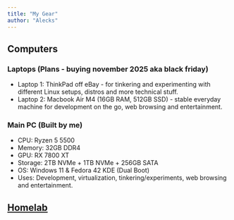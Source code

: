 ```yaml
---
title: "My Gear"
author: "Alecks"
---
```


## Computers
### Laptops (Plans - buying november 2025 aka black friday)
- Laptop 1: ThinkPad off eBay - for tinkering and experimenting with different Linux setups, distros and more technical stuff.
- Laptop 2: Macbook Air M4 (16GB RAM, 512GB SSD) - stable everyday machine for development on the go, web browsing and entertainment.
### Main PC (Built by me)
- CPU: Ryzen 5 5500
- Memory: 32GB DDR4
- GPU: RX 7800 XT
- Storage: 2TB NVMe + 1TB NVMe + 256GB SATA
- OS: Windows 11 & Fedora 42 KDE (Dual Boot)
- Uses: Development, virtualization, tinkering/experiments, web browsing and entertainment.

## [Homelab](/homelab)